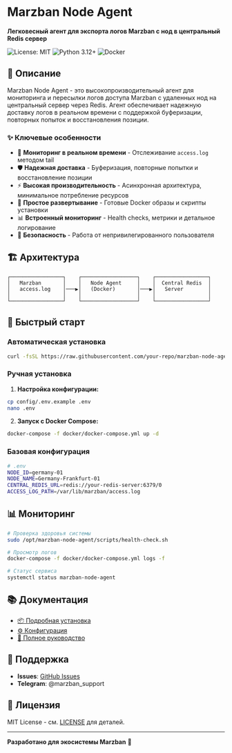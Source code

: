 # Marzban Node Agent

**Легковесный агент для экспорта логов Marzban с нод в центральный Redis сервер**

![License: MIT](https://img.shields.io/badge/License-MIT-yellow.svg)
![Python 3.12+](https://img.shields.io/badge/python-3.12+-blue.svg)
![Docker](https://img.shields.io/badge/docker-supported-blue.svg)

## 🎯 Описание

Marzban Node Agent - это высокопроизводительный агент для мониторинга и пересылки логов доступа Marzban с удаленных нод на центральный сервер через Redis. Агент обеспечивает надежную доставку логов в реальном времени с поддержкой буферизации, повторных попыток и восстановления позиции.

### ✨ Ключевые особенности

- 🔄 **Мониторинг в реальном времени** - Отслеживание `access.log` методом tail
- 🛡️ **Надежная доставка** - Буферизация, повторные попытки и восстановление позиции  
- ⚡ **Высокая производительность** - Асинхронная архитектура, минимальное потребление ресурсов
- 🐳 **Простое развертывание** - Готовые Docker образы и скрипты установки
- 📊 **Встроенный мониторинг** - Health checks, метрики и детальное логирование
- 🔐 **Безопасность** - Работа от непривилегированного пользователя

## 🏗️ Архитектура

```
┌─────────────────┐    ┌──────────────────┐    ┌─────────────────┐
│   Marzban       │    │   Node Agent     │    │  Central Redis  │
│   access.log    │───▶│   (Docker)       │───▶│   Server        │
│                 │    │                  │    │                 │
└─────────────────┘    └──────────────────┘    └─────────────────┘
```

## 🚀 Быстрый старт

### Автоматическая установка

```bash
curl -fsSL https://raw.githubusercontent.com/your-repo/marzban-node-agent/main/scripts/install.sh | sudo bash
```

### Ручная установка

1. **Настройка конфигурации:**
```bash
cp config/.env.example .env
nano .env
```

2. **Запуск с Docker Compose:**
```bash
docker-compose -f docker/docker-compose.yml up -d
```

### Базовая конфигурация

```bash
# .env
NODE_ID=germany-01
NODE_NAME=Germany-Frankfurt-01  
CENTRAL_REDIS_URL=redis://your-redis-server:6379/0
ACCESS_LOG_PATH=/var/lib/marzban/access.log
```

## 📊 Мониторинг

```bash
# Проверка здоровья системы
sudo /opt/marzban-node-agent/scripts/health-check.sh

# Просмотр логов
docker-compose -f docker/docker-compose.yml logs -f

# Статус сервиса
systemctl status marzban-node-agent
```

## 📚 Документация

- [📦 Подробная установка](docs/INSTALLATION.md)
- [⚙️ Конфигурация](docs/CONFIGURATION.md)  
- [📖 Полное руководство](docs/README.md)

## 🤝 Поддержка

- **Issues**: [GitHub Issues](https://github.com/your-repo/marzban-node-agent/issues)
- **Telegram**: @marzban_support

## 📄 Лицензия

MIT License - см. [LICENSE](LICENSE) для деталей.

---

**Разработано для экосистемы Marzban** 🚀
